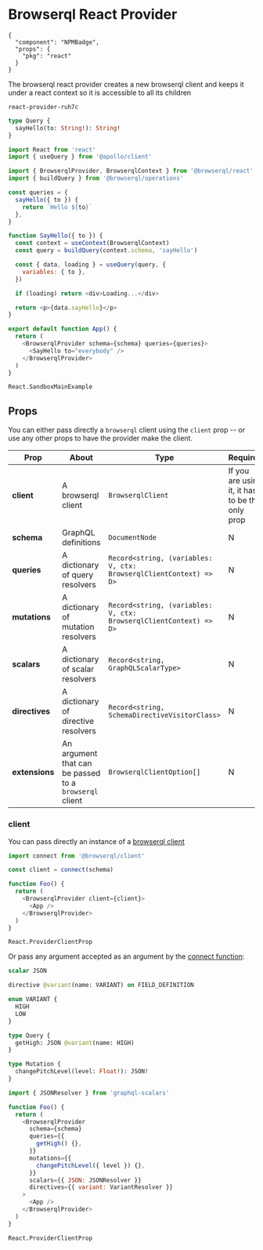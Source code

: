 # Browserql React Provider

```component
{
  "component": "NPMBadge",
  "props": {
    "pkg": "react"
  }
}
```

The browserql react provider creates a new browserql client and keeps it under a react context so it is accessible to all its children

```sandbox2
react-provider-ruh7c
```

```graphql
type Query {
  sayHello(to: String!): String!
}
```

```javascript
import React from 'react'
import { useQuery } from '@apollo/client'

import { BrowserqlProvider, BrowserqlContext } from '@browserql/react'
import { buildQuery } from '@browserql/operations'

const queries = {
  sayHello({ to }) {
    return `Hello ${to}`
  },
}

function SayHello({ to }) {
  const context = useContext(BrowserqlContext)
  const query = buildQuery(context.schema, 'sayHello')

  const { data, loading } = useQuery(query, {
    variables: { to },
  })

  if (loading) return <div>Loading...</div>

  return <p>{data.sayHello}</p>
}

export default function App() {
  return (
    <BrowserqlProvider schema={schema} queries={queries}>
      <SayHello to="everybody" />
    </BrowserqlProvider>
  )
}
```

```snapshot
React.SandboxMainExample
```

## Props

You can either pass directly a `browserql` client using the `client` prop -- or use any other props to have the provider make the client.

| Prop           | About                                                  | Type                                                               | Required                                        | Default |
| -------------- | ------------------------------------------------------ | ------------------------------------------------------------------ | ----------------------------------------------- | ------- |
| **client**     | A browserql client                                     | `BrowserqlClient`                                                  | If you are using it, it has to be the only prop | N/A     |
| **schema**     | GraphQL definitions                                    | `DocumentNode`                                                     | N                                               | N/A     |
| **queries**    | A dictionary of query resolvers                        | `Record<string, (variables: V, ctx: BrowserqlClientContext) => D>` | N                                               | N/A     |
| **mutations**  | A dictionary of mutation resolvers                     | `Record<string, (variables: V, ctx: BrowserqlClientContext) => D>` | N                                               | N/A     |
| **scalars**    | A dictionary of scalar resolvers                       | `Record<string, GraphQLScalarType>`                                | N                                               | N/A     |
| **directives** | A dictionary of directive resolvers                    | `Record<string, SchemaDirectiveVisitorClass>`                      | N                                               | N/A     |
| **extensions** | An argument that can be passed to a `browserql` client | `BrowserqlClientOption[]`                                          | N                                               | N/A     |

### client

You can pass directly an instance of a [browserql client](/client/usage)

```javascript
import connect from '@browserql/client'

const client = connect(schema)

function Foo() {
  return (
    <BrowserqlProvider client={client}>
      <App />
    </BrowserqlProvider>
  )
}
```

```snapshot
React.ProviderClientProp
```

Or pass any argument accepted as an argument by the [connect function](/client/usage):

```graphql
scalar JSON

directive @variant(name: VARIANT) on FIELD_DEFINITION

enum VARIANT {
  HIGH
  LOW
}

type Query {
  getHigh: JSON @variant(name: HIGH)
}

type Mutation {
  changePitchLevel(level: Float!): JSON!
}
```

```javascript
import { JSONResolver } from 'graphql-scalars'

function Foo() {
  return (
    <BrowserqlProvider
      schema={schema}
      queries={{
        getHigh() {},
      }}
      mutations={{
        changePitchLevel({ level }) {},
      }}
      scalars={{ JSON: JSONResolver }}
      directives={{ variant: VariantResolver }}
    >
      <App />
    </BrowserqlProvider>
  )
}
```

```snapshot
React.ProviderClientProp
```
